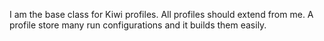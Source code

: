 I am the base class for Kiwi profiles. All profiles should extend from me. A profile store many run configurations and it builds them easily.